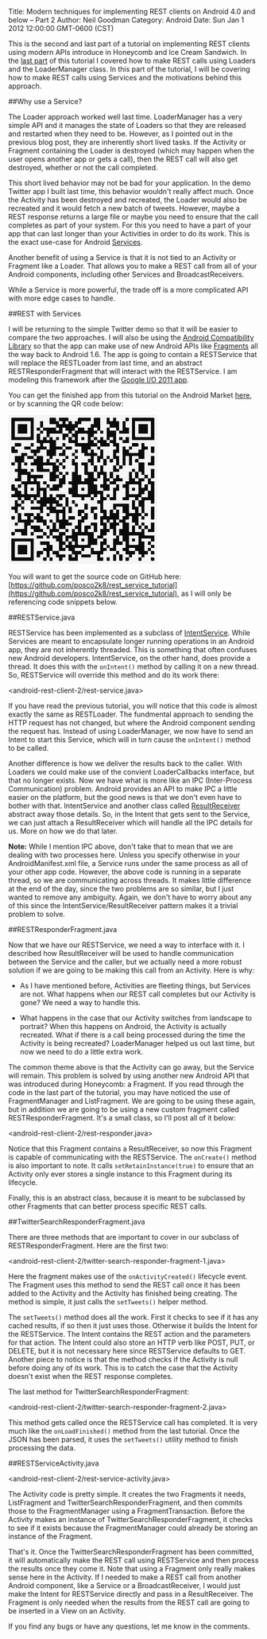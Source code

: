 Title: Modern techniques for implementing REST clients on Android 4.0 and below – Part 2
Author: Neil Goodman
Category: Android
Date: Sun Jan 1 2012 12:00:00 GMT-0600 (CST)

This is the second and last part of a tutorial on implementing REST clients using modern APIs introduce in Honeycomb and Ice Cream Sandwich. In the [last part](http://neilgoodman.net/2011/12/26/modern-techniques-for-implementing-rest-clients-on-android-4-0-and-below-part-1/) of this tutorial I covered how to make REST calls using Loaders and the LoaderManager class. In this part of the tutorial, I will be covering how to make REST calls using Services and the motivations behind this approach.

##Why use a Service?

The Loader approach worked well last time. LoaderManager has a very simple API and it manages the state of Loaders so that they are released and restarted when they need to be. However, as I pointed out in the previous blog post, they are inherently short lived tasks. If the Activity or Fragment containing the Loader is destroyed (which may happen when the user opens another app or gets a call), then the REST call will also get destroyed, whether or not the call completed.

This short lived behavior may not be bad for your application. In the demo Twitter app I built last time, this behavior wouldn't really affect much. Once the Activity has been destroyed and recreated, the Loader would also be recreated and it would fetch a new batch of tweets. However, maybe a REST response returns a large file or maybe you need to ensure that the call completes as part of your system. For this you need to have a part of your app that can last longer than your Activities in order to do its work. This is the exact use-case for Android [Services](http://developer.android.com/guide/topics/fundamentals/services.html).

Another benefit of using a Service is that it is not tied to an Activity or Fragment like a Loader. That allows you to make a REST call from all of your Android components, including other Services and BroadcastReceivers.

While a Service is more powerful, the trade off is a more complicated API with more edge cases to handle.

##REST with Services

I will be returning to the simple Twitter demo so that it will be easier to compare the two approaches. I will also be using the [Android Compatibility Library](http://developer.android.com/sdk/compatibility-library.html) so that the app can make use of new Android APIs like [Fragments](http://developer.android.com/guide/topics/fundamentals/fragments.html) all the way back to Android 1.6. The app is going to contain a RESTService that will replace the RESTLoader from last time, and an abstract RESTResponderFragment that will interact with the RESTService. I am modeling this framework after the [Google I/O 2011 app](http://code.google.com/p/iosched/).

You can get the finished app from this tutorial on the Android Market [here](https://market.android.com/details?id=net.neilgoodman.android.restservicetutorial), or by scanning the QR code below:

![QR Code](android-rest-client-2/rest-service-qr.png)

You will want to get the source code on GitHub here: [https://github.com/posco2k8/rest_service_tutorial](https://github.com/posco2k8/rest_service_tutorial), as I will only be referencing code snippets below.

##RESTService.java

RESTService has been implemented as a subclass of [IntentService](http://developer.android.com/reference/android/app/IntentService.html). While Services are meant to encapsulate longer running operations in an Android app, they are not inherently threaded. This is something that often confuses new Android developers. IntentService, on the other hand, does provide a thread. It does this with the `onIntent()` method by calling it on a new thread. So, RESTService will override this method and do its work there:

<android-rest-client-2/rest-service.java>

If you have read the previous tutorial, you will notice that this code is almost exactly the same as RESTLoader. The fundmental approach to sending the HTTP request has not changed, but where the Android component sending the request has. Instead of using LoaderManager, we now have to send an Intent to start this Service, which will in turn cause the `onIntent()` method to be called.

Another difference is how we deliver the results back to the caller. With Loaders we could make use of the convient LoaderCallbacks<D> interface, but that no longer exists. Now we have what is more like an IPC (Inter-Process Communication) problem. Android provides an API to make IPC a little easier on the platform, but the good news is that we don't even have to bother with that. IntentService and another class called [ResultReceiver](http://developer.android.com/reference/android/os/ResultReceiver.html) abstract away those details. So, in the Intent that gets sent to the Service, we can just attach a ResultReceiver which will handle all the IPC details for us. More on how we do that later.

__Note:__ While I mention IPC above, don't take that to mean that we are dealing with two processes here. Unless you specify otherwise in your AndroidManifest.xml file, a Service runs under the same process as all of your other app code. However, the above code is running in a separate thread, so we are communicating across threads. It makes little difference at the end of the day, since the two problems are so similar, but I just wanted to remove any ambiguity. Again, we don't have to worry about any of this since the IntentService/ResultReceiver pattern makes it a trivial problem to solve.

##RESTResponderFragment.java

Now that we have our RESTService, we need a way to interface with it. I described how ResultReceiver will be used to handle communication between the Service and the caller, but we actually need a more robust solution if we are going to be making this call from an Activity. Here is why:

- As I have mentioned before, Activities are fleeting things, but Services are not. What happens when our REST call completes but our Activity is gone? We need a way to handle this.

- What happens in the case that our Activity switches from landscape to portrait? When this happens on Android, the Activity is actually recreated. What if there is a call being processed during the time the Activity is being recreated? LoaderManager helped us out last time, but now we need to do a little extra work.

The common theme above is that the Activity can go away, but the Service will remain. This problem is solved by using another new Android API that was introduced during Honeycomb: a Fragment. If you read through the code in the last part of the tutorial, you may have noticed the use of FragmentManager and ListFragment. We are going to be using these again, but in addition we are going to be using a new custom fragment called RESTResponderFragment. It's a small class, so I'll post all of it below:

<android-rest-client-2/rest-responder.java>

Notice that this Fragment contains a ResultReceiver, so now this Fragment is capable of communicating with the RESTService. The `onCreate()` method is also important to note. It calls `setRetainInstance(true)` to ensure that an Activity only ever stores a single instance to this Fragment during its lifecycle.

Finally, this is an abstract class, because it is meant to be subclassed by other Fragments that can better process specific REST calls.

##TwitterSearchResponderFragment.java

There are three methods that are important to cover in our subclass of RESTResponderFragment. Here are the first two:

<android-rest-client-2/twitter-search-responder-fragment-1.java>

Here the fragment makes use of the `onActivityCreated()` lifecycle event. The Fragment uses this method to send the REST call once it has been added to the Activity and the Activity has finished being creating. The method is simple, it just calls the `setTweets()` helper method.

The `setTweets()` method does all the work. First it checks to see if it has any cached results, if so then it just uses those. Otherwise it builds the Intent for the RESTService. The Intent contains the REST action and the parameters for that action. The Intent could also store an HTTP verb like POST, PUT, or DELETE, but it is not necessary here since RESTService defaults to GET. Another piece to notice is that the method checks if the Activity is null before doing any of its work. This is to catch the case that the Activity doesn't exist when the REST response completes.

The last method for TwitterSearchResponderFragment:

<android-rest-client-2/twitter-search-responder-fragment-2.java>

This method gets called once the RESTService call has completed. It is very much like the `onLoadFinished()` method from the last tutorial. Once the JSON has been parsed, it uses the `setTweets()` utility method to finish processing the data.

##RESTServiceActivity.java

<android-rest-client-2/rest-service-activity.java>

The Activity code is pretty simple. It creates the two Fragments it needs, ListFragment and TwitterSearchResponderFragment, and then commits those to the FragmentManager using a FragmentTransaction. Before the Activity makes an instance of TwitterSearchResponderFragment, it checks to see if it exists because the FragmentManager could already be storing an instance of the Fragment.

That's it. Once the TwitterSearchResponderFragment has been committed, it will automatically make the REST call using RESTService and then process the results once they come it. Note that using a Fragment only really makes sense here in the Activity. If I needed to make a REST call from another Android component, like a Service or a BroadcastReceiver, I would just make the Intent for RESTService directly and pass in a ResultReceiver. The Fragment is only needed when the results from the REST call are going to be inserted in a View on an Activity.

If you find any bugs or have any questions, let me know in the comments.